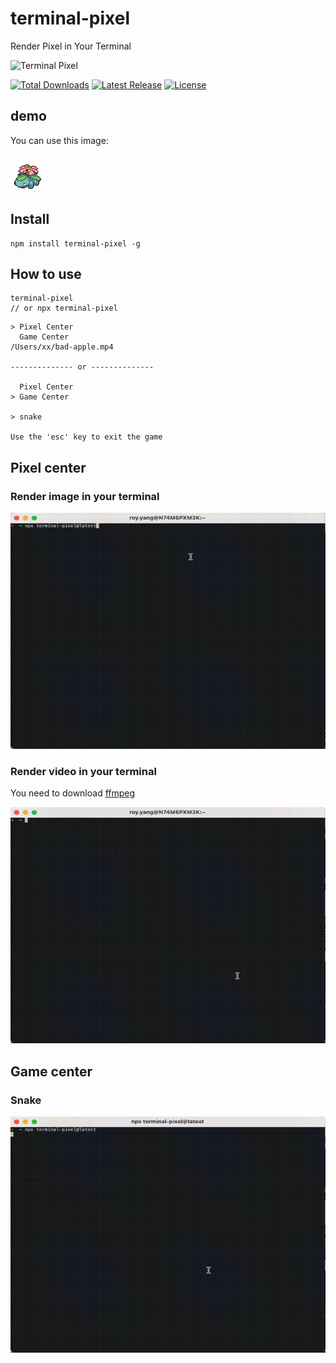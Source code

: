 # terminal-pixel

Render Pixel in Your Terminal

<p>
  <img src="./logo.svg" alt="Terminal Pixel">
</p>
<p>
    <a href="https://www.npmjs.com/package/terminal-pixel"><img src="https://img.shields.io/npm/dm/terminal-pixel?style=flat-square" alt="Total Downloads"></a>
    <a href="https://www.npmjs.com/package/terminal-pixel"><img src="https://img.shields.io/bundlephobia/minzip/terminal-pixel?style=flat-square" alt="Latest Release"></a>
    <a href="https://github.com/shiyangzhaoa/terminal-pixel/blob/main/LICENSE"><img src="https://shields.io/github/license/shiyangzhaoa/terminal-pixel?style=flat-square" alt="License"></a>
</p>

## demo

You can use this image:

<p>
  <img src="./demo.png" alt="Example">
</p>

## Install

```shell
npm install terminal-pixel -g
```

## How to use

```shell
terminal-pixel
// or npx terminal-pixel
```

```
> Pixel Center
  Game Center
/Users/xx/bad-apple.mp4

-------------- or --------------

  Pixel Center
> Game Center

> snake

Use the 'esc' key to exit the game
```

## Pixel center

### Render image in your terminal

<img src="./demo/frog-flower.gif" alt="Frog Flower">

### Render video in your terminal

You need to download [ffmpeg](https://ffmpeg.org/download.html)

<img src="./demo/bad-apple.gif" alt="Bad Apple">

## Game center

### Snake

<img src="./demo/snake.gif" alt="Snake">
